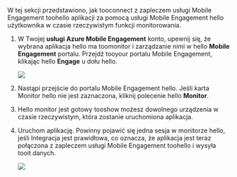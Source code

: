 W tej sekcji przedstawiono, jak tooconnect z zapleczem usługi Mobile Engagement toohello aplikacji za pomocą usługi Mobile Engagement hello użytkownika w czasie rzeczywistym funkcji monitorowania. 

1. W Twojej **usługi Azure Mobile Engagement** konto, upewnij się, że wybrana aplikacja hello ma toomonitor i zarządzanie nimi w hello **Mobile Engagement** portalu. Przejdź tooyour portalu Mobile Engagement, klikając hello **Engage** u dołu hello. 
   
     ![](./media/mobile-engagement-connect-app-with-monitor/engage-button.png)
2. Nastąpi przejście do portalu Mobile Engagement hello. Jeśli karta Monitor hello nie jest zaznaczona, kliknij polecenie hello **Monitor**.
3. Hello monitor jest gotowy tooshow możesz dowolnego urządzenia w czasie rzeczywistym, która zostanie uruchomiona aplikacja.
4. Uruchom aplikację. Powinny pojawić się jedna sesja w monitorze hello, jeśli Integracja jest prawidłowa, co oznacza, że aplikacja jest teraz połączona z zapleczem usługi Mobile Engagement toohello i wysyła tooit danych.  
   
     ![](./media/mobile-engagement-connect-app-with-monitor/monitor.png)

